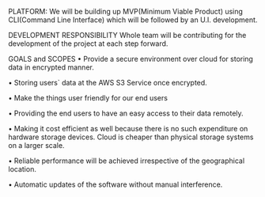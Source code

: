 
PLATFORM:
We will be building up MVP(Minimum Viable Product) using CLI(Command Line Interface) which will be followed by an U.I. development.

DEVELOPMENT RESPONSIBILITY
Whole team will be contributing for the development of the project at each step forward.

GOALS and SCOPES
•	Provide a secure environment over cloud for storing data in encrypted manner.

•	Storing users` data at the AWS S3 Service once encrypted.

•	Make the things user friendly for our end users

•	Providing the end users to have an easy access to their data remotely.

•	Making it cost efficient as well because there is no such expenditure on hardware storage devices. Cloud is cheaper than physical storage systems on a larger scale.

•	Reliable performance will be achieved irrespective of the geographical location.

•	Automatic updates of the software without manual interference.

